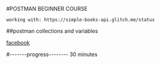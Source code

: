 #POSTMAN BEGINNER COURSE

    working with: https://simple-books-api.glitch.me/status

##postman collections and variables

[facebook](www.facebook.com)





#-------progress--------
30 minutes